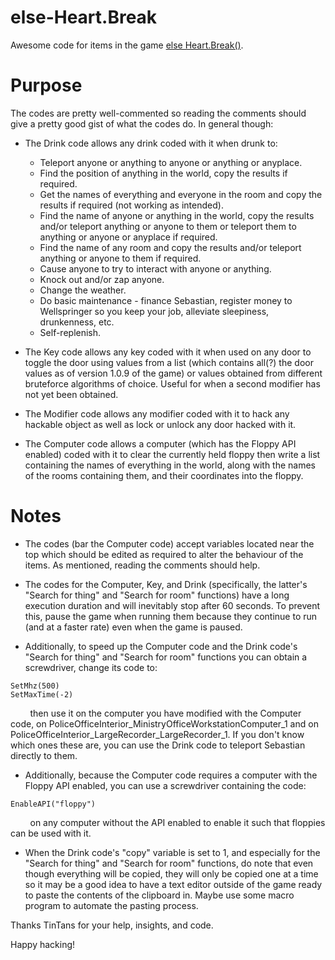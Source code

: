 # else-Heart.Break
Awesome code for items in the game [else Heart.Break()](http://elseheartbreak.com/ "else Heart.Break() Homepage").

# Purpose
The codes are pretty well-commented so reading the comments should give a pretty good gist of what the codes do. In general though:

* The Drink code allows any drink coded with it when drunk to:
    * Teleport anyone or anything to anyone or anything or anyplace.
    * Find the position of anything in the world, copy the results if required.
    * Get the names of everything and everyone in the room and copy the results if required (not working as intended).
    * Find the name of anyone or anything in the world, copy the results and/or teleport anything or anyone to them or teleport them to anything or anyone or anyplace if required.
    * Find the name of any room and copy the results and/or teleport anything or anyone to them if required.
    * Cause anyone to try to interact with anyone or anything.
    * Knock out and/or zap anyone.
    * Change the weather.
    * Do basic maintenance - finance Sebastian, register money to Wellspringer so you keep your job, alleviate sleepiness, drunkenness, etc.
    * Self-replenish.

* The Key code allows any key coded with it when used on any door to toggle the door using values from a list (which contains all(?) the door values as of version 1.0.9 of the game) or values obtained from different bruteforce algorithms of choice. Useful for when a second modifier has not yet been obtained.

* The Modifier code allows any modifier coded with it to hack any hackable object as well as lock or unlock any door hacked with it.

* The Computer code allows a computer (which has the Floppy API enabled) coded with it to clear the currently held floppy then write a list containing the names of everything in the world, along with the names of the rooms containing them, and their coordinates into the floppy.

# Notes
* The codes (bar the Computer code) accept variables located near the top which should be edited as required to alter the behaviour of the items. As mentioned, reading the comments should help.

* The codes for the Computer, Key, and Drink (specifically, the latter's "Search for thing" and "Search for room" functions) have a long execution duration and will inevitably stop after 60 seconds. To prevent this, pause the game when running them because they continue to run (and at a faster rate) even when the game is paused.

* Additionally, to speed up the Computer code and the Drink code's "Search for thing" and "Search for room" functions you can obtain a screwdriver, change its code to:

```
SetMhz(500)
SetMaxTime(-2)
```

&nbsp;&nbsp;&nbsp;&nbsp;&nbsp;&nbsp;&nbsp;&nbsp;then use it on the computer you have modified with the Computer code, on PoliceOfficeInterior_MinistryOfficeWorkstationComputer_1 and on PoliceOfficeInterior_LargeRecorder_LargeRecorder_1. If you don't know which ones these are, you can use the Drink code to teleport Sebastian directly to them.

* Additionally, because the Computer code requires a computer with the Floppy API enabled, you can use a screwdriver containing the code:

```
EnableAPI("floppy")
```

&nbsp;&nbsp;&nbsp;&nbsp;&nbsp;&nbsp;&nbsp;&nbsp;on any computer without the API enabled to enable it such that floppies can be used with it.

* When the Drink code's "copy" variable is set to 1, and especially for the "Search for thing" and "Search for room" functions, do note that even though everything will be copied, they will only be copied one at a time so it may be a good idea to have a text editor outside of the game ready to paste the contents of the clipboard in. Maybe use some macro program to automate the pasting process.

Thanks TinTans for your help, insights, and code.

Happy hacking!
